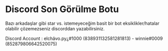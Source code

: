 # Discord Son Görülme Botu

Bazı arkadaşlar gibi star vs. istemeyeceğim basit bir bot eksiklikler/hatalar olabilir çözemezseniz discorddan yazabilirsiniz.

Discord Account : elchâvo.py¿#1000 (838931132581281813) - winnie#0009 (852879806642520075)
